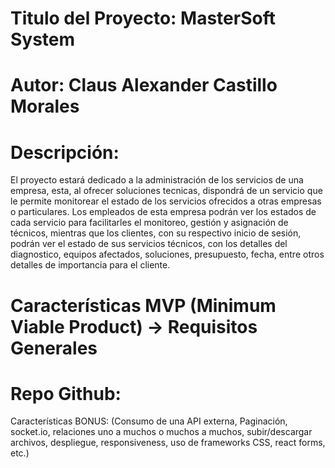 # Titulo del Proyecto: MasterSoft System

# Autor: Claus Alexander Castillo Morales

# Descripción: 
El proyecto estará dedicado a la administración de los servicios de una empresa, esta, al ofrecer soluciones tecnicas, dispondrá de un servicio que le permite monitorear el estado de los servicios ofrecidos a otras empresas o particulares.
Los empleados de esta empresa podrán ver los estados de cada servicio para facilitarles el monitoreo, gestión y asignación de técnicos, mientras que los clientes, con su respectivo inicio de sesión, podrán ver el estado de sus servicios técnicos, con los detalles del diagnostico, equipos afectados, soluciones, presupuesto, fecha, entre otros detalles de importancia para el cliente.


# Características MVP (Minimum Viable Product) -> Requisitos Generales

# Repo Github: 
Características BONUS: (Consumo de una API externa, Paginación, socket.io, relaciones uno a muchos o muchos a muchos, subir/descargar archivos, despliegue, responsiveness, uso de frameworks CSS, react forms, etc.)

